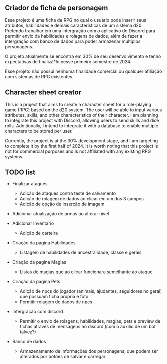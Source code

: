 <h2>Criador de ficha de personagem</h2>

Esse projeto é uma ficha de RPG no qual o usuário pode inserir seus atributos, habilidades e demais características de um sistema d20. Pretendo trabalhar em uma intergração com o aplicativo do Discord para permitir envio da habilidades e rolagens de dados, além de fazer a intergração com banco de dados para poder armazenar multiplos personagens.

O projeto atualmente se encontra em 30% de seu desenvolvimento e tenho expectativas de finalizá*lo nesse primeiro semestre de 2024.

Esse projeto não possui nenhuma finalidade comercial ou qualquer afiliação com sistemas de RPG existentes.

<h2>Character sheet creator</h2>

This is a project that aims to create a character sheet for a role-playing game (RPG) based on the d20 system. The user will be able to input various attributes, skills, and other characteristics of their character. I am planning to integrate this project with Discord, allowing users to send skills and dice rolls. Additionally, I intend to integrate it with a database to enable multiple characters to be stored per user. 

Currently, the project is at the 30% development stage, and I am targeting to complete it by the first half of 2024. It is worth noting that this project is not for commercial purposes and is not affiliated with any existing RPG systems.


<h2>TODO list</h2>

* Finalizar ataques
  - Adição de ataques contra teste de salvamento
  - Adição de rolagem de dados ao clicar em um dos 3 campos
  - Adição de opção de inserção de imagem

* Adicionar atualização de armas ao alterar nivel

* Adicionar Inventario
  - Adição de carteira
    
* Criação da pagina Habilidades
  - Listagem de habilidades de ancestralidade, classe e gerais
  
* Criação da pagina Magias
  - Listas de magias que ao clicar funcionara semelhante ao ataque
  
* Criação da pagina Pets
  - Adição de npcs do jogador (animais, ajudantes, seguidores no geral) que possuam ficha propria e foto
  - Permitir rolagem de dados de npcs

* Intergração com discord
  - Permitir o envio de rolagens, habilidades, magias, pets e preview de fichas através de mensagens no discord (com o auxilio de um bot talvez?)

* Banco de dados
  - Armazenamento de informações dos personagens, que podem ser alterados por botões de salvar e carregar
